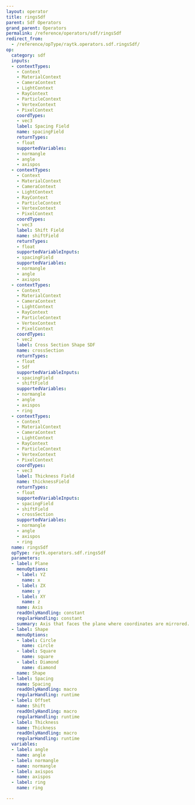 ```yaml
---
layout: operator
title: ringsSdf
parent: Sdf Operators
grand_parent: Operators
permalink: /reference/operators/sdf/ringsSdf
redirect_from:
  - /reference/opType/raytk.operators.sdf.ringsSdf/
op:
  category: sdf
  inputs:
  - contextTypes:
    - Context
    - MaterialContext
    - CameraContext
    - LightContext
    - RayContext
    - ParticleContext
    - VertexContext
    - PixelContext
    coordTypes:
    - vec3
    label: Spacing Field
    name: spacingField
    returnTypes:
    - float
    supportedVariables:
    - normangle
    - angle
    - axispos
  - contextTypes:
    - Context
    - MaterialContext
    - CameraContext
    - LightContext
    - RayContext
    - ParticleContext
    - VertexContext
    - PixelContext
    coordTypes:
    - vec3
    label: Shift Field
    name: shiftField
    returnTypes:
    - float
    supportedVariableInputs:
    - spacingField
    supportedVariables:
    - normangle
    - angle
    - axispos
  - contextTypes:
    - Context
    - MaterialContext
    - CameraContext
    - LightContext
    - RayContext
    - ParticleContext
    - VertexContext
    - PixelContext
    coordTypes:
    - vec2
    label: Cross Section Shape SDF
    name: crossSection
    returnTypes:
    - float
    - Sdf
    supportedVariableInputs:
    - spacingField
    - shiftField
    supportedVariables:
    - normangle
    - angle
    - axispos
    - ring
  - contextTypes:
    - Context
    - MaterialContext
    - CameraContext
    - LightContext
    - RayContext
    - ParticleContext
    - VertexContext
    - PixelContext
    coordTypes:
    - vec3
    label: Thickness Field
    name: thicknessField
    returnTypes:
    - float
    supportedVariableInputs:
    - spacingField
    - shiftField
    - crossSection
    supportedVariables:
    - normangle
    - angle
    - axispos
    - ring
  name: ringsSdf
  opType: raytk.operators.sdf.ringsSdf
  parameters:
  - label: Plane
    menuOptions:
    - label: YZ
      name: x
    - label: ZX
      name: y
    - label: XY
      name: z
    name: Axis
    readOnlyHandling: constant
    regularHandling: constant
    summary: Axis that faces the plane where coordinates are mirrored.
  - label: Shape
    menuOptions:
    - label: Circle
      name: circle
    - label: Square
      name: square
    - label: Diamond
      name: diamond
    name: Shape
  - label: Spacing
    name: Spacing
    readOnlyHandling: macro
    regularHandling: runtime
  - label: Offset
    name: Shift
    readOnlyHandling: macro
    regularHandling: runtime
  - label: Thickness
    name: Thickness
    readOnlyHandling: macro
    regularHandling: runtime
  variables:
  - label: angle
    name: angle
  - label: normangle
    name: normangle
  - label: axispos
    name: axispos
  - label: ring
    name: ring

---
```

